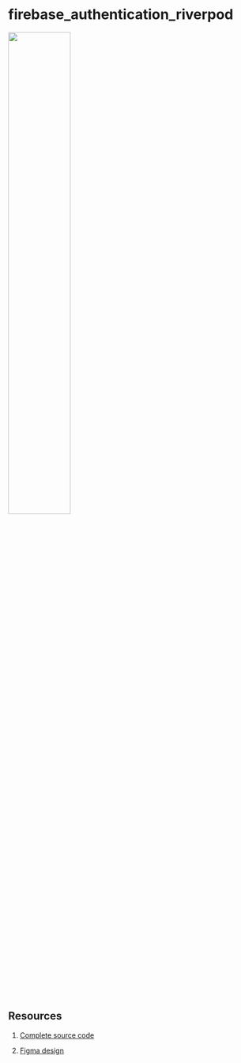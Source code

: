 # firebase_authentication_riverpod



<div align="left">
      <a href="https://youtu.be/6yTI-MY--JI">
         <img src="https://img.youtube.com/vi/6yTI-MY--JI/0.jpg" style="width:50%;">
      </a>
</div>


## Resources

1. <a href="https://www.patreon.com/posts/flutter-firebase-68845356?utm_medium=clipboard_copy&utm_source=copy_to_clipboard&utm_campaign=postshare">Complete source code</a>

1. <a href="https://www.patreon.com/posts/figma-design-ui-68844937?utm_medium=clipboard_copy&utm_source=copy_to_clipboard&utm_campaign=postshare"> Figma design</a>
